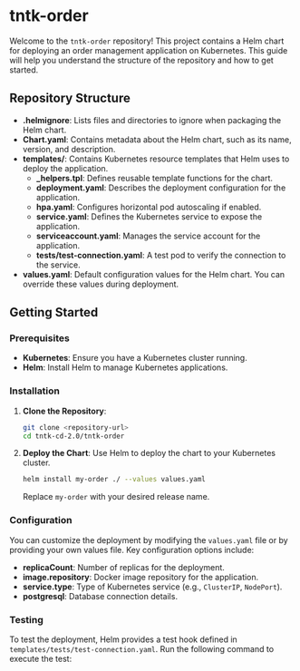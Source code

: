 # tntk-order

Welcome to the `tntk-order` repository! This project contains a Helm chart for deploying an order management application on Kubernetes. This guide will help you understand the structure of the repository and how to get started.

## Repository Structure

- **.helmignore**: Lists files and directories to ignore when packaging the Helm chart.
- **Chart.yaml**: Contains metadata about the Helm chart, such as its name, version, and description.
- **templates/**: Contains Kubernetes resource templates that Helm uses to deploy the application.
  - **_helpers.tpl**: Defines reusable template functions for the chart.
  - **deployment.yaml**: Describes the deployment configuration for the application.
  - **hpa.yaml**: Configures horizontal pod autoscaling if enabled.
  - **service.yaml**: Defines the Kubernetes service to expose the application.
  - **serviceaccount.yaml**: Manages the service account for the application.
  - **tests/test-connection.yaml**: A test pod to verify the connection to the service.
- **values.yaml**: Default configuration values for the Helm chart. You can override these values during deployment.

## Getting Started

### Prerequisites

- **Kubernetes**: Ensure you have a Kubernetes cluster running.
- **Helm**: Install Helm to manage Kubernetes applications.

### Installation

1. **Clone the Repository**:
   ```bash
   git clone <repository-url>
   cd tntk-cd-2.0/tntk-order
   ```

2. **Deploy the Chart**:
   Use Helm to deploy the chart to your Kubernetes cluster.
   ```bash
   helm install my-order ./ --values values.yaml
   ```

   Replace `my-order` with your desired release name.

### Configuration

You can customize the deployment by modifying the `values.yaml` file or by providing your own values file. Key configuration options include:

- **replicaCount**: Number of replicas for the deployment.
- **image.repository**: Docker image repository for the application.
- **service.type**: Type of Kubernetes service (e.g., `ClusterIP`, `NodePort`).
- **postgresql**: Database connection details.

### Testing

To test the deployment, Helm provides a test hook defined in `templates/tests/test-connection.yaml`. Run the following command to execute the test:
